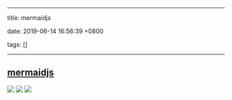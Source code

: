 
---

title: mermaidjs

date: 2019-06-14 16:56:39 +0800

tags: []

---
<a name="535d70ee"></a>
## [mermaidjs](https://mermaidjs.github.io/)

![](https://cdn.nlark.com/yuque/__mermaid_v3/a31b1b31ed2d113b474bc9a2104a2685.svg#code=graph%20TD%0AA%5BChristmas%5D%20--%3E%7CGet%20money%7C%20B%28Go%20shopping%29%0AB%20--%3E%20C%7BLet%20me%20think%7D%0AC%20--%3E%7COne%7C%20D%5BLaptop%5D%0AC%20--%3E%7CTwo%7C%20E%5BiPhone%5D%0AC%20--%3E%7CThree%7C%20F%5Bfa%3Afa-car%20Car%5D&id=49203e4c&type=mermaid)
![](https://cdn.nlark.com/yuque/__mermaid_v3/36fd342aab5c08fbe2c2fc9207d8f0ba.svg#code=sequenceDiagram%0A%20%20%20%20participant%20Alice%0A%20%20%20%20participant%20Bob%0A%20%20%20%20Alice-%3EJohn%3A%20Hello%20John%2C%20how%20are%20you%3F%0A%20%20%20%20loop%20Healthcheck%0A%20%20%20%20%20%20%20%20John-%3EJohn%3A%20Fight%20against%20hypochondria%0A%20%20%20%20end%0A%20%20%20%20Note%20right%20of%20John%3A%20Rational%20thoughts%20%3Cbr%2F%3Eprevail...%0A%20%20%20%20John--%3EAlice%3A%20Great%21%0A%20%20%20%20John-%3EBob%3A%20How%20about%20you%3F%0A%20%20%20%20Bob--%3EJohn%3A%20Jolly%20good%21&id=7ed9fd6f&type=mermaid)
![](https://cdn.nlark.com/yuque/__mermaid_v3/c1dbdef9a9c27e8f73342ae70bedcb1f.svg#code=gantt%0A%20%20%20%20%20%20%20%20dateFormat%20%20YYYY-MM-DD%0A%20%20%20%20%20%20%20%20title%20Adding%20GANTT%20diagram%20functionality%20to%20mermaid%0A%20%20%20%20%20%20%20%20section%20A%20section%0A%20%20%20%20%20%20%20%20Completed%20task%20%20%20%20%20%20%20%20%20%20%20%20%3Adone%2C%20%20%20%20des1%2C%202014-01-06%2C2014-01-08%0A%20%20%20%20%20%20%20%20Active%20task%20%20%20%20%20%20%20%20%20%20%20%20%20%20%20%3Aactive%2C%20%20des2%2C%202014-01-09%2C%203d%0A%20%20%20%20%20%20%20%20Future%20task%20%20%20%20%20%20%20%20%20%20%20%20%20%20%20%3A%20%20%20%20%20%20%20%20%20des3%2C%20after%20des2%2C%205d%0A%20%20%20%20%20%20%20%20Future%20task2%20%20%20%20%20%20%20%20%20%20%20%20%20%20%20%3A%20%20%20%20%20%20%20%20%20des4%2C%20after%20des3%2C%205d%0A%20%20%20%20%20%20%20%20section%20Critical%20tasks%0A%20%20%20%20%20%20%20%20Completed%20task%20in%20the%20critical%20line%20%3Acrit%2C%20done%2C%202014-01-06%2C24h%0A%20%20%20%20%20%20%20%20Implement%20parser%20and%20jison%20%20%20%20%20%20%20%20%20%20%3Acrit%2C%20done%2C%20after%20des1%2C%202d%0A%20%20%20%20%20%20%20%20Create%20tests%20for%20parser%20%20%20%20%20%20%20%20%20%20%20%20%20%3Acrit%2C%20active%2C%203d%0A%20%20%20%20%20%20%20%20Future%20task%20in%20critical%20line%20%20%20%20%20%20%20%20%3Acrit%2C%205d%0A%20%20%20%20%20%20%20%20Create%20tests%20for%20renderer%20%20%20%20%20%20%20%20%20%20%20%3A2d%0A%20%20%20%20%20%20%20%20Add%20to%20mermaid%20%20%20%20%20%20%20%20%20%20%20%20%20%20%20%20%20%20%20%20%20%20%3A1d&id=288b5aeb&type=mermaid)
